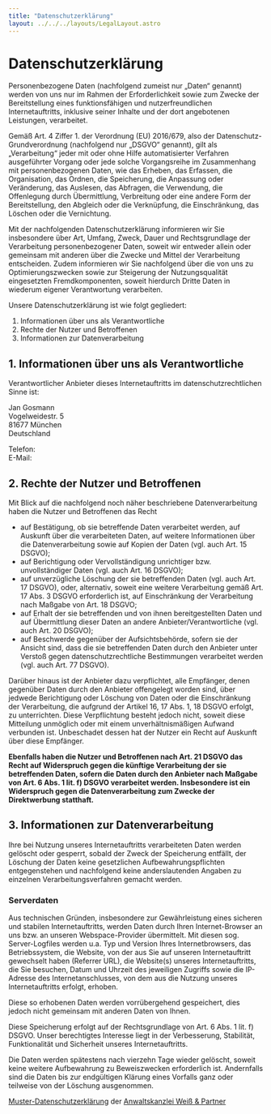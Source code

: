 ```yaml
---
title: "Datenschutzerklärung"
layout: ../../../layouts/LegalLayout.astro
---
```


# Datenschutzerklärung

Personenbezogene Daten (nachfolgend zumeist nur „Daten“ genannt) werden von uns
nur im Rahmen der Erforderlichkeit sowie zum Zwecke der Bereitstellung eines
funktionsfähigen und nutzerfreundlichen Internetauftritts, inklusive seiner
Inhalte und der dort angebotenen Leistungen, verarbeitet.

Gemäß Art. 4 Ziffer 1. der Verordnung (EU) 2016/679, also der
Datenschutz-Grundverordnung (nachfolgend nur „DSGVO“ genannt), gilt als
„Verarbeitung“ jeder mit oder ohne Hilfe automatisierter Verfahren ausgeführter
Vorgang oder jede solche Vorgangsreihe im Zusammenhang mit personenbezogenen
Daten, wie das Erheben, das Erfassen, die Organisation, das Ordnen, die
Speicherung, die Anpassung oder Veränderung, das Auslesen, das Abfragen, die
Verwendung, die Offenlegung durch Übermittlung, Verbreitung oder eine andere
Form der Bereitstellung, den Abgleich oder die Verknüpfung, die Einschränkung,
das Löschen oder die Vernichtung.

Mit der nachfolgenden Datenschutzerklärung informieren wir Sie insbesondere über
Art, Umfang, Zweck, Dauer und Rechtsgrundlage der Verarbeitung personenbezogener
Daten, soweit wir entweder allein oder gemeinsam mit anderen über die Zwecke und
Mittel der Verarbeitung entscheiden. Zudem informieren wir Sie nachfolgend über
die von uns zu Optimierungszwecken sowie zur Steigerung der Nutzungsqualität
eingesetzten Fremdkomponenten, soweit hierdurch Dritte Daten in wiederum eigener
Verantwortung verarbeiten.

Unsere Datenschutzerklärung ist wie folgt gegliedert:

1. Informationen über uns als Verantwortliche
2. Rechte der Nutzer und Betroffenen
3. Informationen zur Datenverarbeitung

## 1. Informationen über uns als Verantwortliche

Verantwortlicher Anbieter dieses Internetauftritts im datenschutzrechtlichen
Sinne ist:

Jan Gosmann<br>
Vogelweidestr. 5<br>
81677 München<br>
Deutschland

Telefon: <crypted-phone country="+49" area="174" block0="3588" block1="307"></crypted-phone><br>
E-Mail: <crypted-email name="contact" domain="jgosmann" tld="de"></crypted-email>


## 2. Rechte der Nutzer und Betroffenen

Mit Blick auf die nachfolgend noch näher beschriebene Datenverarbeitung haben
die Nutzer und Betroffenen das Recht

* auf Bestätigung, ob sie betreffende Daten verarbeitet werden, auf Auskunft
  über die verarbeiteten Daten, auf weitere Informationen über die
  Datenverarbeitung sowie auf Kopien der Daten (vgl. auch Art. 15 DSGVO);
* auf Berichtigung oder Vervollständigung unrichtiger bzw. unvollständiger Daten
  (vgl. auch Art. 16 DSGVO);
* auf unverzügliche Löschung der sie betreffenden Daten (vgl. auch Art. 17
  DSGVO), oder, alternativ, soweit eine weitere Verarbeitung gemäß Art. 17 Abs.
  3 DSGVO erforderlich ist, auf Einschränkung der Verarbeitung nach Maßgabe von
  Art. 18 DSGVO;
* auf Erhalt der sie betreffenden und von ihnen bereitgestellten Daten und auf
  Übermittlung dieser Daten an andere Anbieter/Verantwortliche (vgl. auch Art.
  20 DSGVO);
* auf Beschwerde gegenüber der Aufsichtsbehörde, sofern sie der Ansicht sind,
  dass die sie betreffenden Daten durch den Anbieter unter Verstoß gegen
  datenschutzrechtliche Bestimmungen verarbeitet werden (vgl. auch Art. 77 DSGVO).

Darüber hinaus ist der Anbieter dazu verpflichtet, alle Empfänger, denen
gegenüber Daten durch den Anbieter offengelegt worden sind, über jedwede
Berichtigung oder Löschung von Daten oder die Einschränkung der Verarbeitung,
die aufgrund der Artikel 16, 17 Abs. 1, 18 DSGVO erfolgt, zu unterrichten. Diese
Verpflichtung besteht jedoch nicht, soweit diese Mitteilung unmöglich oder mit
einem unverhältnismäßigen Aufwand verbunden ist. Unbeschadet dessen hat der
Nutzer ein Recht auf Auskunft über diese Empfänger.

**Ebenfalls haben die Nutzer und Betroffenen nach Art. 21 DSGVO das Recht auf
Widerspruch gegen die künftige Verarbeitung der sie betreffenden Daten, sofern
die Daten durch den Anbieter nach Maßgabe von Art. 6 Abs. 1 lit. f) DSGVO
verarbeitet werden. Insbesondere ist ein Widerspruch gegen die Datenverarbeitung
zum Zwecke der Direktwerbung statthaft.**


## 3. Informationen zur Datenverarbeitung

Ihre bei Nutzung unseres Internetauftritts verarbeiteten Daten werden gelöscht
oder gesperrt, sobald der Zweck der Speicherung entfällt, der Löschung der Daten
keine gesetzlichen Aufbewahrungspflichten entgegenstehen und nachfolgend keine
anderslautenden Angaben zu einzelnen Verarbeitungsverfahren gemacht werden.

### Serverdaten

Aus technischen Gründen, insbesondere zur Gewährleistung eines sicheren und
stabilen Internetauftritts, werden Daten durch Ihren Internet-Browser an uns
bzw. an unseren Webspace-Provider übermittelt. Mit diesen sog. Server-Logfiles
werden u.a. Typ und Version Ihres Internetbrowsers, das Betriebssystem, die
Website, von der aus Sie auf unseren Internetauftritt gewechselt haben (Referrer
URL), die Website(s) unseres Internetauftritts, die Sie besuchen, Datum und
Uhrzeit des jeweiligen Zugriffs sowie die IP-Adresse des Internetanschlusses,
von dem aus die Nutzung unseres Internetauftritts erfolgt, erhoben.

Diese so erhobenen Daten werden vorrübergehend gespeichert, dies jedoch nicht
gemeinsam mit anderen Daten von Ihnen.

Diese Speicherung erfolgt auf der Rechtsgrundlage von Art. 6 Abs. 1 lit. f)
DSGVO. Unser berechtigtes Interesse liegt in der Verbesserung, Stabilität,
Funktionalität und Sicherheit unseres Internetauftritts.

Die Daten werden spätestens nach vierzehn Tage wieder gelöscht, soweit keine
weitere Aufbewahrung zu Beweiszwecken erforderlich ist. Andernfalls sind die
Daten bis zur endgültigen Klärung eines Vorfalls ganz oder teilweise von der
Löschung ausgenommen.


<a target="_blank" href="https://www.ratgeberrecht.eu/leistungen/muster-datenschutzerklaerung.html">Muster-Datenschutzerklärung</a> der <a target="_blank" href="https://www.ratgeberrecht.eu/datenschutz/datenschutzerklaerung-generator-dsgvo.html">Anwaltskanzlei
Weiß &amp; Partner</a></p>
